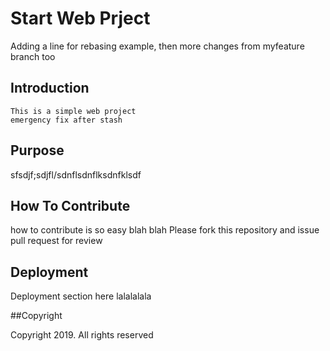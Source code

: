 # Start Web Prject

Adding a line for rebasing example, then more changes from myfeature branch too

## Introduction
	This is a simple web project
	emergency fix after stash
	
## Purpose
sfsdjf;sdjfl/sdnflsdnflksdnfklsdf

## How To Contribute
how to contribute is so easy blah blah
Please fork this repository and issue pull request for review

## Deployment

Deployment section here lalalalala

##Copyright

Copyright 2019. All rights reserved